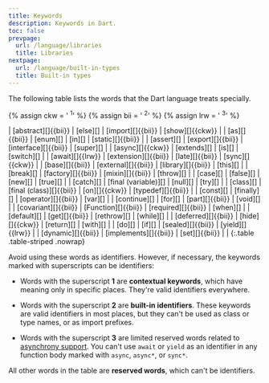 ```yaml
---
title: Keywords
description: Keywords in Dart.
toc: false
prevpage:
  url: /language/libraries
  title: Libraries
nextpage:
  url: /language/built-in-types
  title: Built-in types
---
```


The following table lists the words that the Dart language treats specially.

{% assign ckw = '&nbsp;<sup title="contextual keyword" alt="contextual keyword">1</sup>' %}
{% assign bii = '&nbsp;<sup title="built-in-identifier" alt="built-in-identifier">2</sup>' %}
{% assign lrw = '&nbsp;<sup title="limited reserved word" alt="limited reserved word">3</sup>' %}
<div class="table-wrapper" markdown="1">
| [abstract][]{{bii}}   | [else][]                 | [import][]{{bii}}     | [show][]{{ckw}}    |
| [as][]{{bii}}         | [enum][]                 | [in][]                | [static][]{{bii}}  |
| [assert][]            | [export][]{{bii}}        | [interface][]{{bii}}  | [super][]          |
| [async][]{{ckw}}      | [extends][]              | [is][]                | [switch][]         |
| [await][]{{lrw}}      | [extension][]{{bii}}     | [late][]{{bii}}       | [sync][]{{ckw}}    |
| [base][]{{bii}}       | [external][]{{bii}}      | [library][]{{bii}}    | [this][]           |
| [break][]             | [factory][]{{bii}}       | [mixin][]{{bii}}      | [throw][]          |
| [case][]              | [false][]                | [new][]               | [true][]           |
| [catch][]             | [final (variable)][]     | [null][]              | [try][]            |
| [class][]             | [final (class)][]{{bii}} | [on][]{{ckw}}         | [typedef][]{{bii}} |
| [const][]             | [finally][]              | [operator][]{{bii}}   | [var][]            |
| [continue][]          | [for][]                  | [part][]{{bii}}       | [void][]           |
| [covariant][]{{bii}}  | [Function][]{{bii}}      | [required][]{{bii}}   | [when][]           |
| [default][]           | [get][]{{bii}}           | [rethrow][]           | [while][]          |
| [deferred][]{{bii}}   | [hide][]{{ckw}}          | [return][]            | [with][]           |
| [do][]                | [if][]                   | [sealed][]{{bii}}     | [yield][]{{lrw}}   |
| [dynamic][]{{bii}}    | [implements][]{{bii}}    | [set][]{{bii}}        |                    |
{:.table .table-striped .nowrap}
</div>

[abstract]: /language/class-modifiers#abstract
[as]: /language/operators#type-test-operators
[assert]: /language/error-handling#assert
[async]: /language/async
[await]: /language/async
[base]: /language/class-modifiers#base
[break]: /language/loops#break-and-continue
[case]: /language/branches#switch
[catch]: /language/error-handling#catch
[class]: /language/classes#instance-variables
[const]: /language/variables#final-and-const
[continue]: /language/loops#break-and-continue
[covariant]: /guides/language/sound-problems#the-covariant-keyword
[default]: /language/branches#switch
[deferred]: /language/libraries#lazily-loading-a-library
[do]: /language/loops#while-and-do-while
[dynamic]: /language#important-concepts
[else]: /language/branches#if
[enum]: /language/enums
[export]: /guides/libraries/create-packages
[extends]: /language/extend
[extension]: /language/extension-methods
[external]: https://spec.dart.dev/DartLangSpecDraft.pdf#External%20Functions
[factory]: /language/constructors#factory-constructors
[false]: /language/built-in-types#booleans
[final (variable)]: /language/variables#final-and-const
[final (class)]: /language/class-modifiers#final
[finally]: /language/error-handling#finally
[for]: /language/loops#for-loops
[Function]: /language/functions
[get]: /language/methods#getters-and-setters
[hide]: /language/libraries#importing-only-part-of-a-library
[if]: /language/branches#if
[implements]: /language/classes#implicit-interfaces
[import]: /language/libraries#using-libraries
[in]: /language/loops#for-loops
[interface]: /language/class-modifiers#interface
[is]: /language/operators#type-test-operators
[late]: /language/variables#late-variables
[library]: /language/libraries
[mixin]: /language/mixins
[new]: /language/classes#using-constructors
[null]: /language/variables#default-value
[on]: /language/error-handling#catch
[operator]: /language/methods#operators
[part]: /guides/libraries/create-packages#organizing-a-package
[required]: /language/functions#named-parameters
[rethrow]: /language/error-handling#catch
[return]: /language/functions#return-values
[sealed]: /language/class-modifiers#sealed
[set]: /language/methods#getters-and-setters
[show]: /language/libraries#importing-only-part-of-a-library
[static]: /language/classes#class-variables-and-methods
[super]: /language/extend
[switch]: /language/branches#switch
[sync]: /language/functions#generators
[this]: /language/constructors
[throw]: /language/error-handling#throw
[true]: /language/built-in-types#booleans
[try]: /language/error-handling#catch
[typedef]: /language/typedefs
[var]: /language/variables
[void]: /language/built-in-types
[when]: /language/branches#when
[with]: /language/mixins
[while]: /language/loops#while-and-do-while
[yield]: /language/functions#generators

Avoid using these words as identifiers.
However, if necessary, the keywords marked with superscripts can be identifiers:

* Words with the superscript **1** are **contextual keywords**,
  which have meaning only in specific places.
  They're valid identifiers everywhere.

* Words with the superscript **2** are **built-in identifiers**.
  These keywords are valid identifiers in most places,
  but they can't be used as class or type names, or as import prefixes.

* Words with the superscript **3** are limited reserved words related to
  [asynchrony support][].
  You can't use `await` or `yield` as an identifier
  in any function body marked with `async`, `async*`, or `sync*`.

All other words in the table are **reserved words**,
which can't be identifiers.

[asynchrony support]: /language/async
